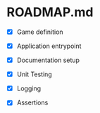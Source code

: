 # ROADMAP.md

* [X] Game definition
* [X] Application entrypoint
* [X] Documentation setup
* [X] Unit Testing
* [X] Logging
* [X] Assertions

